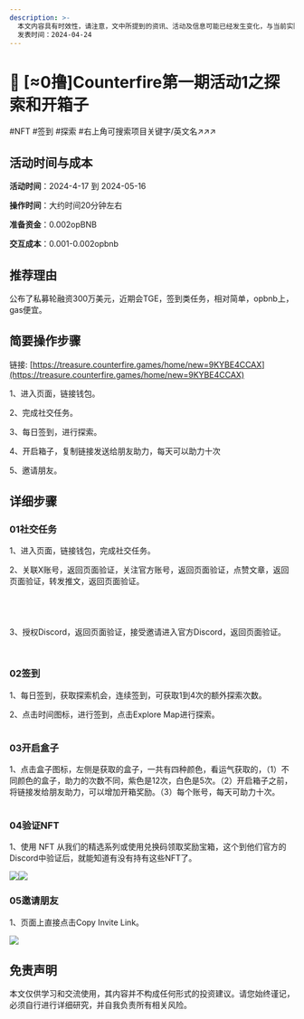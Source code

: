 ```yaml
---
description: >-
  本文内容具有时效性，请注意，文中所提到的资讯、活动及信息可能已经发生变化，与当前实际情况有所不同。我们建议您在做出任何决策之前，始终进行自主研究和验证。
  发表时间：2024-04-24
---
```


# 🚨 \[≈0撸]Counterfire第一期活动1之探索和开箱子

\#NFT #签到 #探索 #右上角可搜索项目关键字/英文名↗↗↗

## 活动时间与成本 <a href="#huo-dong-shi-jian-yu-cheng-ben" id="huo-dong-shi-jian-yu-cheng-ben"></a>

**活动时间**：2024-4-17 到 2024-05-16

**操作时间**：大约时间20分钟左右

**准备资金**：0.002opBNB

**交互成本**：0.001-0.002opbnb

## 推荐理由 <a href="#tui-jian-li-you" id="tui-jian-li-you"></a>

公布了私募轮融资300万美元，近期会TGE，签到类任务，相对简单，opbnb上，gas便宜。

## 简要操作步骤 <a href="#jian-yao-cao-zuo-bu-zhou" id="jian-yao-cao-zuo-bu-zhou"></a>

链接: [https://treasure.counterfire.games/home/new=9KYBE4CCAX](https://treasure.counterfire.games/home/new=9KYBE4CCAX)

1、进入页面，链接钱包。

2、完成社交任务。

3、每日签到，进行探索。

4、开启箱子，复制链接发送给朋友助力，每天可以助力十次

5、邀请朋友。

## 详细步骤 <a href="#xiang-xi-bu-zhou" id="xiang-xi-bu-zhou"></a>

### **01社交任务**

1、进入页面，链接钱包，完成社交任务。

2、关联X账号，返回页面验证，关注官方账号，返回页面验证，点赞文章，返回页面验证，转发推文，返回页面验证。

<figure><img src="../../.gitbook/assets/image (38).png" alt=""><figcaption></figcaption></figure>

<figure><img src="../../.gitbook/assets/image (39).png" alt=""><figcaption></figcaption></figure>

<figure><img src="../../.gitbook/assets/image (40).png" alt=""><figcaption></figcaption></figure>

<figure><img src="../../.gitbook/assets/image (41).png" alt=""><figcaption></figcaption></figure>

3、授权Discord，返回页面验证，接受邀请进入官方Discord，返回页面验证。

<figure><img src="../../.gitbook/assets/image (42).png" alt=""><figcaption></figcaption></figure>

<figure><img src="../../.gitbook/assets/image (43).png" alt=""><figcaption></figcaption></figure>

### **02签到**

1、每日签到，获取探索机会，连续签到，可获取1到4次的额外探索次数。

2、点击时间图标，进行签到，点击Explore Map进行探索。

<figure><img src="../../.gitbook/assets/image (44).png" alt=""><figcaption></figcaption></figure>

### **03开启盒子**

1、点击盒子图标，左侧是获取的盒子，一共有四种颜色，看运气获取的，（1）不同颜色的盒子，助力的次数不同，紫色是12次，白色是5次。（2）开启箱子之前，将链接发给朋友助力，可以增加开箱奖励。（3）每个账号，每天可助力十次。

<figure><img src="../../.gitbook/assets/image (45).png" alt=""><figcaption></figcaption></figure>

### **04验证NFT**

1、使用 NFT 从我们的精选系列或使用兑换码领取奖励宝箱，这个到他们官方的Discord中验证后，就能知道有没有持有这些NFT了。

![](https://airdrop.wejoinweb3.com/\~gitbook/image?url=http%3A%2F%2Fbs-image-host.oss-cn-guangzhou.aliyuncs.com%2FPasted%2520image%252020240424212449.png.jpg\&width=768\&dpr=4\&quality=100\&sign=c57930b9\&sv=1)![](https://airdrop.wejoinweb3.com/\~gitbook/image?url=http%3A%2F%2Fbs-image-host.oss-cn-guangzhou.aliyuncs.com%2FPasted%2520image%252020240424212801.png.jpg\&width=768\&dpr=4\&quality=100\&sign=7737a4c9\&sv=1)

### **05邀请朋友**

1、页面上直接点击Copy Invite Link。

![](https://airdrop.wejoinweb3.com/\~gitbook/image?url=http%3A%2F%2Fbs-image-host.oss-cn-guangzhou.aliyuncs.com%2FPasted%2520image%252020240424213042.png.jpg\&width=768\&dpr=4\&quality=100\&sign=1cab5091\&sv=1)

## 免责声明 <a href="#mian-ze-sheng-ming" id="mian-ze-sheng-ming"></a>

本文仅供学习和交流使用，其内容并不构成任何形式的投资建议。请您始终谨记，必须自行进行详细研究，并自我负责所有相关风险。
